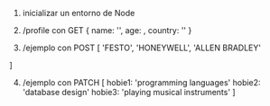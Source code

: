 1. inicializar un entorno de Node

2. /profile  con GET
{
  name: '',
  age: , 
  country: ''
}

3. /ejemplo  con POST
[
  'FESTO',
  'HONEYWELL',
  'ALLEN BRADLEY'

]
  

4. /ejemplo  con PATCH
[
  hobie1: 'programming languages'
  hobie2: 'database design'
  hobie3: 'playing musical instruments'
]